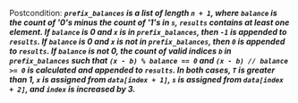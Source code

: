 Postcondition: ***`prefix_balances` is a list of length `n + 1`, where `balance` is the count of '0's minus the count of '1's in `s`, `results` contains at least one element. If `balance` is 0 and `x` is in `prefix_balances`, then `-1` is appended to `results`. If `balance` is 0 and `x` is not in `prefix_balances`, then `0` is appended to `results`. If `balance` is not 0, the count of valid indices `b` in `prefix_balances` such that `(x - b) % balance == 0` and `(x - b) // balance >= 0` is calculated and appended to `results`. In both cases, `T` is greater than 1, `x` is assigned from `data[index + 1]`, `s` is assigned from `data[index + 2]`, and `index` is increased by 3.***
